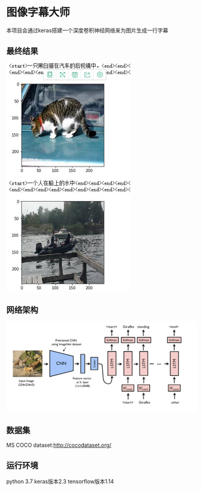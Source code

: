 # 图像字幕大师
本项目会通过keras搭建一个深度卷积神经网络来为图片生成一行字幕
## 最终结果
![Network](/result.jpg)
## 网络架构
![Network](/image_caption.png)
## 数据集
MS COCO dataset:http://cocodataset.org/
## 运行环境
python 3.7
keras版本2.3
tensorflow版本1.14
